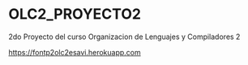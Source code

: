 # OLC2_PROYECTO2
2do Proyecto del curso Organizacion de Lenguajes y Compiladores 2

https://fontp2olc2esavi.herokuapp.com
